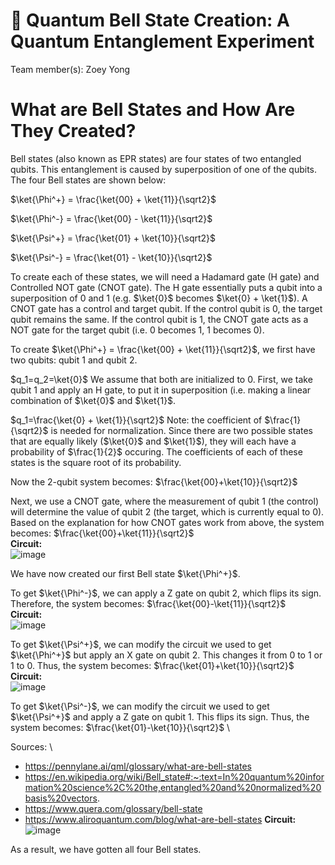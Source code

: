 # 🔔 Quantum Bell State Creation: A Quantum Entanglement Experiment
Team member(s): Zoey Yong

# What are Bell States and How Are They Created?
Bell states (also known as EPR states) are four states of two entangled qubits. This entanglement is caused by superposition of one of the qubits. The four Bell states are shown below:

$\ket{\Phi^+} = \frac{\ket{00} + \ket{11}}{\sqrt2}$ 

$\ket{\Phi^-} = \frac{\ket{00} - \ket{11}}{\sqrt2}$

$\ket{\Psi^+} = \frac{\ket{01} + \ket{10}}{\sqrt2}$

$\ket{\Psi^-} = \frac{\ket{01} - \ket{10}}{\sqrt2}$

To create each of these states, we will need a Hadamard gate (H gate) and Controlled NOT gate (CNOT gate). The H gate essentially puts a qubit into a superposition of 0 and 1 (e.g. $\ket{0}$ becomes $\ket{0} + \ket{1}$). A CNOT gate has a control and target qubit. If the control qubit is 0, the target qubit remains the same. If the control qubit is 1, the CNOT gate acts as a NOT gate for the target qubit (i.e. 0 becomes 1, 1 becomes 0).

To create $\ket{\Phi^+} = \frac{\ket{00} + \ket{11}}{\sqrt2}$, we first have two qubits: qubit 1 and qubit 2. 

$q_1=q_2=\ket{0}$
We assume that both are initialized to 0. First, we take qubit 1 and apply an H gate, to put it in superposition (i.e. making a linear combination of $\ket{0}$ and  $\ket{1}$.

$q_1=\frac{\ket{0} + \ket{1}}{\sqrt2}$
Note: the coefficient of $\frac{1}{\sqrt2}$ is needed for normalization. Since there are two possible states that are equally likely ($\ket{0}$ and $\ket{1}$), they will each have a probability of $\frac{1}{2}$ occuring. The coefficients of each of these states is the square root of its probability.

Now the 2-qubit system becomes:
$\frac{\ket{00}+\ket{10}}{\sqrt2}$


Next, we use a CNOT gate, where the measurement of qubit 1 (the control) will determine the value of qubit 2 (the target, which is currently equal to 0). Based on the explanation for how CNOT gates work from above, the system becomes:
$\frac{\ket{00}+\ket{11}}{\sqrt2}$ \
**Circuit:** \
![image](https://github.com/user-attachments/assets/0fea2115-c61f-4f68-b88a-1c74dce8b2c7)


We have now created our first Bell state $\ket{\Phi^+}$. 

To get $\ket{\Phi^-}$, we can apply a Z gate on qubit 2, which flips its sign. Therefore, the system becomes:
$\frac{\ket{00}-\ket{11}}{\sqrt2}$ \
**Circuit:** \
![image](https://github.com/user-attachments/assets/f57faa92-bae3-4fe4-b44e-18b18c148899)


To get $\ket{\Psi^+}$, we can modify the circuit we used to get $\ket{\Phi^+}$ but apply an X gate on qubit 2. This changes it from 0 to 1 or 1 to 0. Thus, the system becomes:
$\frac{\ket{01}+\ket{10}}{\sqrt2}$ \
**Circuit:** \
![image](https://github.com/user-attachments/assets/22fce6ce-e4eb-4396-a6a3-e52c1362080e)


To get $\ket{\Psi^-}$, we can modify the circuit we used to get $\ket{\Psi^+}$ and apply a Z gate on qubit 1. This flips its sign. Thus, the system becomes:
$\frac{\ket{01}-\ket{10}}{\sqrt2}$ \

Sources: \
- https://pennylane.ai/qml/glossary/what-are-bell-states
- https://en.wikipedia.org/wiki/Bell_state#:~:text=In%20quantum%20information%20science%2C%20the,entangled%20and%20normalized%20basis%20vectors.
- https://www.quera.com/glossary/bell-state
- https://www.aliroquantum.com/blog/what-are-bell-states
**Circuit:** \
![image](https://github.com/user-attachments/assets/6b020853-2eb1-4f75-9c8b-be3173d3643f)

As a result, we have gotten all four Bell states.



